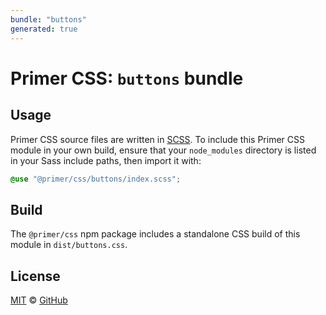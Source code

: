 ```yaml
---
bundle: "buttons"
generated: true
---
```


# Primer CSS: `buttons` bundle

## Usage

Primer CSS source files are written in [SCSS]. To include this Primer CSS module in your own build, ensure that your `node_modules` directory is listed in your Sass include paths, then import it with:

```scss
@use "@primer/css/buttons/index.scss";
```

## Build

The `@primer/css` npm package includes a standalone CSS build of this module in `dist/buttons.css`.

## License

[MIT](https://github.com/primer/css/blob/main/LICENSE) &copy; [GitHub](https://github.com/)


[scss]: https://sass-lang.com/documentation/syntax#scss
